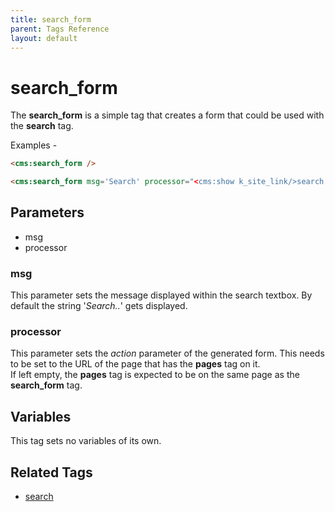 ```yaml
---
title: search_form
parent: Tags Reference
layout: default
---
```


# search_form

The **search\_form** is a simple tag that creates a form that could be used with the **search** tag.

Examples -

```html
<cms:search_form />
```

```html
<cms:search_form msg='Search' processor="<cms:show k_site_link/>search.php" />
```

## Parameters

*   msg
*   processor

### msg

This parameter sets the message displayed within the search textbox. By default the string '_Search.._' gets displayed.

### processor

This parameter sets the _action_ parameter of the generated form. This needs to be set to the URL of the page that has the **pages** tag on it.<br/>
If left empty, the **pages** tag is expected to be on the same page as the **search\_form** tag.

## Variables

This tag sets no variables of its own.

## Related Tags

*   [search](../search.html)
